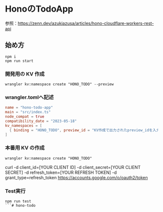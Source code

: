 # HonoのTodoApp
参照：https://zenn.dev/azukiazusa/articles/hono-cloudflare-workers-rest-api

## 始め方

```
npm i
npm run start
```

### 開発用の KV 作成

```exapmle
wrangler kv:namespace create "HONO_TODO" --preview
```

### wrangler.tomlへ記述

```wrangler.toml
name = "hono-todo-app"
main = "src/index.ts"
node_compat = true
compatibility_date = "2023-05-18"
kv_namespaces = [
  { binding = "HONO_TODO", preview_id = "KV作成で出力されたpreview_idを入力する", id = "KV作成で出力されたidを入力する" }
]

```

### 本番用 KV の作成
```
wrangler kv:namespace create "HONO_TODO"
```
curl -d client_id=[YOUR CLIENT ID] -d client_secret=[YOUR CLIENT SECRET] -d refresh_token=[YOUR REFRESH TOKEN] -d grant_type=refresh_token https://accounts.google.com/o/oauth2/token

### Test実行
```
npm run test
```# hono-todo
